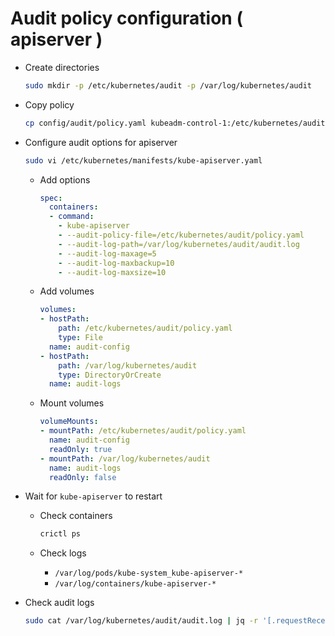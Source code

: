
# Audit policy configuration ( apiserver )

- Create directories
  ```bash
  sudo mkdir -p /etc/kubernetes/audit -p /var/log/kubernetes/audit
  ```

- Copy policy
  ```bash
  cp config/audit/policy.yaml kubeadm-control-1:/etc/kubernetes/audit
  ```

- Configure audit options for apiserver
  ```bash
  sudo vi /etc/kubernetes/manifests/kube-apiserver.yaml
  ```

  - Add options
    ```yaml
    spec:
      containers:
      - command:
        - kube-apiserver
        - --audit-policy-file=/etc/kubernetes/audit/policy.yaml
        - --audit-log-path=/var/log/kubernetes/audit/audit.log
        - --audit-log-maxage=5
        - --audit-log-maxbackup=10
        - --audit-log-maxsize=10
    ```

  - Add volumes
    ```yaml
    volumes:
    - hostPath:
        path: /etc/kubernetes/audit/policy.yaml
        type: File
      name: audit-config
    - hostPath:
        path: /var/log/kubernetes/audit
        type: DirectoryOrCreate
      name: audit-logs
    ```

  - Mount volumes
    ```yaml
    volumeMounts:
    - mountPath: /etc/kubernetes/audit/policy.yaml
      name: audit-config
      readOnly: true
    - mountPath: /var/log/kubernetes/audit
      name: audit-logs
      readOnly: false
    ```

- Wait for `kube-apiserver` to restart

  - Check containers
    ```bash
    crictl ps
    ```

  - Check logs
    - `/var/log/pods/kube-system_kube-apiserver-*`
    - `/var/log/containers/kube-apiserver-*`

- Check audit logs
  ```bash
  sudo cat /var/log/kubernetes/audit/audit.log | jq -r '[.requestReceivedTimestamp,.user.username,.verb,.objectRef.namespace,.objectRef.resource,.objectRef.name]|@csv'
  ```
